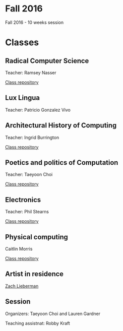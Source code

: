 # Fall 2016

Fall 2016 - 10 weeks session 

# Classes

## Radical Computer Science 
Teacher: Ramsey Nasser

[Class repository](https://github.com/nasser/teaching/tree/gh-pages/2016)

## Lux Lingua
Teacher: Patricio Gonzalez Vivo
 
## Architectural History of Computing 
Teacher: Ingrid Burrington 

[Class repository](https://github.com/lifewinning/ahoc.sfpc.fall.16) 
 
## Poetics and politics of Computation 
Teacher: Taeyoon Choi

[Class repository](https://tchoi8.github.io/poetic-computation-16/#/5)

## Electronics 
Teacher: Phil Stearns

[Class repository](https://github.com/phillipdavidstearns/SFPC_fall_2016) 

## Physical computing
Caitlin Morris

[Class repository](https://github.com/caitlinmorris/sfpc-pcomp-2015) 

## Artist in residence
[Zach Lieberman](http://thesystemis.com)   

## Session 
Organizers: Taeyoon Choi and Lauren Gardner

Teaching assistnat: Robby Kraft 
